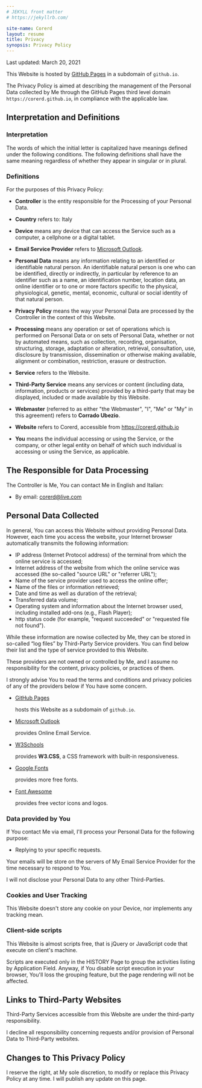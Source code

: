 ```yaml
---
# JEKYLL front matter
# https://jekyllrb.com/

site-name: Corerd
layout: resume
title: Privacy
synopsis: Privacy Policy
---
```

Last updated: March 20, 2021

This Website is hosted by [GitHub Pages](https://pages.github.com/)
in a subdomain of `github.io`.

The Privacy Policy is aimed at describing the management of the Personal Data
collected by Me through the GitHub Pages third level domain
`https://corerd.github.io`, in compliance with the applicable law.

## Interpretation and Definitions

### Interpretation

The words of which the initial letter is capitalized have meanings defined
under the following conditions. The following definitions shall have the same
meaning regardless of whether they appear in singular or in plural.

### Definitions

For the purposes of this Privacy Policy:

- **Controller** is the entity responsible for the Processing of your
  Personal Data.

- **Country** refers to: Italy

- **Device** means any device that can access the Service such as a computer,
  a cellphone or a digital tablet.

- **Email Service Provider** refers to
  [Microsoft Outlook](https://www.microsoft.com/en-us/microsoft-365/outlook).

- **Personal Data** means any information relating to an identified or
  identifiable natural person. An identifiable natural person is one who
  can be identified, directly or indirectly, in particular by reference
  to an identifier such as a name, an identification number, location data,
  an online identifier or to one or more factors specific to the physical,
  physiological, genetic, mental, economic, cultural or social identity
  of that natural person.

- **Privacy Policy** means the way your Personal Data are processed by
  the Controller in the context of this Website.

- **Processing** means any operation or set of operations which is performed
  on Personal Data or on sets of Personal Data, whether or not by automated means,
  such as collection, recording, organisation, structuring, storage, adaptation
  or alteration, retrieval, consultation, use, disclosure by transmission,
  dissemination or otherwise making available, alignment or combination,
  restriction, erasure or destruction.

- **Service** refers to the Website.

- **Third-Party Service** means any services or content (including data,
  information, products or services) provided by a third-party that may
  be displayed, included or made available by this Website.

- **Webmaster** (referred to as either "the Webmaster", "I", "Me" or "My"
  in this agreement) refers to **Corrado Ubezio**.

- **Website** refers to Corerd, accessible from <https://corerd.github.io>

- **You** means the individual accessing or using the Service, or the company,
  or other legal entity on behalf of which such individual is accessing or
  using the Service, as applicable.

## The Responsible for Data Processing

The Controller is Me, You can contact Me in English and Italian:

- By email: <corerd@live.com>

## Personal Data Collected

In general, You can access this Website without providing Personal Data.
However, each time you access the website, your Internet browser automatically
transmits the following information:

- IP address (Internet Protocol address) of the terminal from which the online
  service is accessed;
- Internet address of the website from which the online service was accessed
  (the so-called "source URL" or "referrer URL");
- Name of the service provider used to access the online offer;
- Name of the files or information retrieved;
- Date and time as well as duration of the retrieval;
- Transferred data volume;
- Operating system and information about the Internet browser used,
  including installed add-ons (e.g., Flash Player);
- http status code (for example, "request succeeded" or "requested file
  not found").

While these information are nowise collected by Me, they can be stored
in so-called “log files” by Third-Party Service providers. You can find below
their list and the type of service provided to this Website.

These providers are not owned or controlled by Me, and I assume no responsibility
for the content, privacy policies, or practices of them.

I strongly advise You to read the terms and conditions and privacy policies of
any of the providers below if You have some concern.

- [GitHub Pages](https://pages.github.com/)

  hosts this Website as a subdomain of `github.io`.

- [Microsoft Outlook](https://www.microsoft.com/en-us/microsoft-365/outlook)

  provides Online Email Service.

- [W3Schools](https://www.w3schools.com/w3css/default.asp)

  provides **W3.CSS**, a CSS framework with built-in responsiveness.

- [Google Fonts](https://fonts.google.com/)

  provides more free fonts.

- [Font Awesome](https://fontawesome.com/)

  provides free vector icons and logos.

### Data provided by You

If You contact Me via email, I'll process your Personal Data for the following
purpose:
- Replying to your specific requests.

Your emails will be store on the servers of My Email Service Provider for
the time necessary to respond to You.

I will not disclose your Personal Data to any other Third-Parties.

### Cookies and User Tracking

This Website doesn't store any cookie on your Device, nor implements any
tracking mean.

### Client-side scripts

This Website is almost scripts free, that is jQuery or JavaScript code that
execute on client's machine.

Scripts are executed only in the HISTORY Page to group the activities listing
by Application Field. Anyway, if You disable script execution in your browser,
You'll loss the grouping feature, but the page rendering will not be affected.

## Links to Third-Party Websites

Third-Party Services accessible from this Website are under the third-party
responsibility.

I decline all responsibility concerning requests and/or provision of
Personal Data to Third-Party websites.

## Changes to This Privacy Policy

I reserve the right, at My sole discretion, to modify or replace this
Privacy Policy at any time. I will publish any update on this page.
